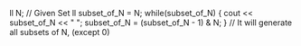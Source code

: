 ll N; // Given Set
ll subset_of_N = N;
while(subset_of_N)
{
    cout << subset_of_N << " ";
    subset_of_N = (subset_of_N - 1) & N;
}
// It will generate all subsets of N, (except 0)